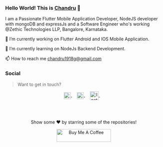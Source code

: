 <!--
**chandru19g/chandru19g** is a ✨ _special_ ✨ repository because its `README.md` (this file) appears on your GitHub profile.

Here are some ideas to get you started:

- 🔭 I’m currently working on ...
- 🌱 I’m currently learning ...
- 👯 I’m looking to collaborate on ...
- 🤔 I’m looking for help with ...
- 💬 Ask me about ...
- 📫 How to reach me: ...
- 😄 Pronouns: ...
- ⚡ Fun fact: ...
-->
### Hello World! This is [Chandru](https://chandruportfolio.netlify.app/) 👋 



I am a Passionate Flutter Mobile Application Developer, NodeJS developer with mongoDB and expressJs and a Software Engineer who's working @Zethic Technologies LLP, Bangalore, Karnataka.

🔭 I’m currently working on Flutter Android and IOS Mobile Application.

🌱 I’m currently learning on NodeJs Backend Development.

📫 How to reach me chandru1918g@gmail.com

### Social

> Want to get in touch?

<p align="center">
  <a href="https://www.linkedin.com/in/chandru-g-156a831b1/">
  <img align="center" alt="Linkdein" width="22px" src="https://cdn.jsdelivr.net/npm/simple-icons@v3/icons/linkedin.svg" />
</a>&nbsp;&nbsp;&nbsp;

<a href="https://github.com/chandru19g">
  <img align="center" alt="Instagram" width="22px" src="https://cdn.jsdelivr.net/npm/simple-icons@v3/icons/github.svg" />
</a> &nbsp;&nbsp;&nbsp;
  
 <a href="https://www.buymeacoffee.com/chandru19g">
  <img align="center" alt="Instagram" width="28px" src="https://cdn.jsdelivr.net/npm/simple-icons@3.13.0/icons/buymeacoffee.svg" />
</a> &nbsp;&nbsp;&nbsp;
 
</p>

<br>
</br>

<p align="center">Show some ❤️ by starring some of the repositories!</p>
<p align="center">
<a href="https://www.buymeacoffee.com/chandru19g" target="_blank">
    <img src="https://cdn.buymeacoffee.com/buttons/default-orange.png" alt="Buy Me A Coffee" height="41" width="174">
</a>
</p>
